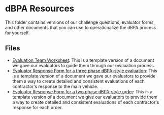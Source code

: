 # dBPA Resources

This folder contains versions of our challenge questions, evaluator forms, and other documents that you can use to operationalize the dBPA process for yourself.

## Files

- [Evaluation Team Worksheet](https://github.com/GSA/coe-discovery-bpa/blob/master/BPA/Resources/Evaluation-Team-Worksheet-Template.docx): This is a template version of a document we gave our evaluators to guide them through our evaluation process.
- [Evaluator Response Form for a three phase dBPA-style evaluation](https://github.com/GSA/coe-discovery-bpa/blob/master/BPA/Resources/Evaluator-Response-Form-Three-Phases-Template.docx): This is a template version of a document we gave our evaluators to provide them a way to create detailed and consistent evaluations of each contractor's response to the main vehicle.
- [Evaluator Response Form for a two phase dBPA-style order](https://github.com/GSA/coe-discovery-bpa/blob/master/BPA/Resources/Evaluator-Response-Form-Two-Phases-Template.docx): This is a template version of a document we give our evaluators to provide them a way to create detailed and consistent evaluations of each contractor's response for each order.
